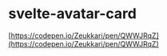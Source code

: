 # svelte-avatar-card

[https://codepen.io/Zeukkari/pen/QWWJRqZ](https://codepen.io/Zeukkari/pen/QWWJRqZ)
